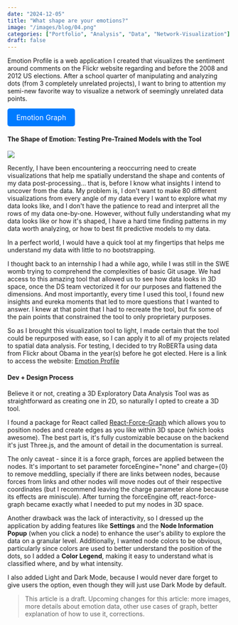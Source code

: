 ```yaml
---
date: "2024-12-05"
title: "What shape are your emotions?"
image: "/images/blog/04.png"
categories: ["Portfolio", "Analysis", "Data", "Network-Visualization"]
draft: false
---
```


Emotion Profile is a web application I created that visualizes the sentiment around comments on the Flickr website regarding and before the 2008 and 2012 US elections. After a school quarter of manipulating and analyzing dots (from 3 completely unrelated projects), I want to bring to attention my semi-new favorite way to visualize a network of seemingly unrelated data points. 

<a href="https://emotiongraph-570ed.web.app/?darkMode=true&initialSwitch=false&nodeSize=88&selectedFile=obama_v_others_2007_2011_graph.json" style="display: inline-block; padding: 10px 20px; font-size: 16px; color: white; background-color: #007BFF; text-align: center; text-decoration: none; border-radius: 5px;">Emotion Graph</a>

#### The Shape of Emotion: Testing Pre-Trained Models with the Tool 
<img src="/images/blog/EmotionGraph/EmotionProfile.png">

Recently, I have been encountering a reoccurring need to create visualizations that help me spatially understand the shape and contents of my data post-processing... that is, before I know what insights I intend to uncover from the data. My problem is, I don't want to make 80 different visualizations from every angle of my data every I want to explore what my data looks like, and I don't have the patience to read and interpret all the rows of my data one-by-one. However, without fully understanding what my data looks like or how it's shaped, I have a hard time finding patterns in my data worth analyzing, or how to best fit predictive models to my data. 

In a perfect world, I would have a quick tool at my fingertips that helps me understand my data with little to no bootstrapping. 

I thought back to an internship I had a while ago, while I was still in the SWE womb trying to comprehend the complexities of basic Git usage. We had access to this amazing tool that allowed us to see how data looks in 3D space, once the DS team vectorized it for our purposes and flattened the dimensions. And most importantly, every time I used this tool, I found new insights and eureka moments that led to more questions that I wanted to answer. I knew at that point that I had to recreate the tool, but fix some of the pain points that constrained the tool to only proprietary purposes. 

So as I brought this visualization tool to light, I made certain that the tool could be repurposed with ease, so I can apply it to all of my projects related to spatial data analysis. For testing, I decided to try RoBERTa using data from Flickr about Obama in the year(s) before he got elected. Here is a link to access the website: [Emotion Profile](https://emotiongraph-570ed.web.app/?darkMode=true&initialSwitch=false&nodeSize=88&selectedFile=obama_v_others_2007_2011_graph.json)


#### Dev + Design Process
Believe it or not, creating a 3D Exploratory Data Analysis Tool was as straightforward as creating one in 2D, so naturally I opted to create a 3D tool.

I found a package for React called [React-Force-Graph](https://github.com/vasturiano/react-force-graph) which allows you to position nodes and create edges as you like within 3D space (which looks awesome). The best part is, it's fully customizable because on the backend it's just Three.js, and the amount of detail in the documentation is surreal.

The only caveat - since it is a force graph, forces are applied between the nodes. It's important to set parameter forceEngine="none" and charge={0} to remove meddling, specially if there are links between nodes, because forces from links and other nodes will move nodes out of their respective coordinates (but I recommend leaving the charge parameter alone because its effects are miniscule). After turning the forceEngine off, react-force-graph became exactly what I needed to put my nodes in 3D space. 

Another drawback was the lack of interactivity, so I dressed up the application by adding features like **Settings** and the **Node Information Popup** (when you click a node) to enhance the user's ability to explore the data on a granular level. Additionally, I wanted node colors to be obvious, particularly since colors are used to better understand the position of the dots, so I added a **Color Legend**, making it easy to understand what is classified where, and by what intensity. 

I also added Light and Dark Mode, because I would never dare forget to give users the option, even though they will just use Dark Mode by default.


> This article is a draft. Upcoming changes for this article: more images, more details about emotion data, other use cases of graph, better explanation of how to use it, corrections.